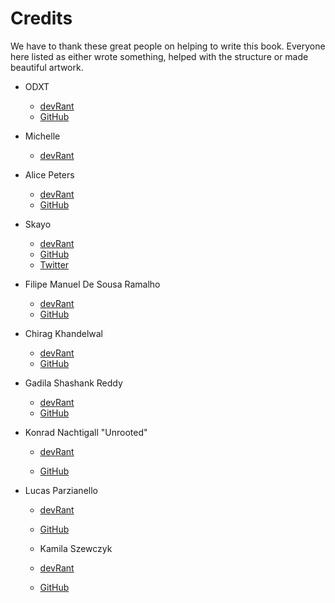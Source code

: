 # Credits

We have to thank these great people on helping to write this book. Everyone here listed as either wrote something, helped with the structure or made beautiful artwork.

- ODXT

  - [devRant](https://devrant.com/users/ODXT)
  - [GitHub](https://github.com/ODXT)

- Michelle

  - [devRant](https://devrant.com/users/Michelle)

- Alice Peters

  - [devRant](https://devrant.com/users/Alice)
  - [GitHub](https://github.com/Parou)

- Skayo

  - [devRant](https://devrant.com/users/Skayo)
  - [GitHub](https://github.com/Skayo)
  - [Twitter](https://twitter.com/Skayo_)

- Filipe Manuel De Sousa Ramalho

  - [devRant](https://devrant.com/users/FilipeRamalho)
  - [GitHub](https://github.com/FilipeRamalho)

- Chirag Khandelwal

  - [devRant](https://devrant.com/users/Electrux)
  - [GitHub](https://github.com/Electrux)

- Gadila Shashank Reddy

  - [devRant](https://devrant.com/users/silverstar)
  - [GitHub](https://github.com/gadilashashank)

- Konrad Nachtigall "Unrooted"

  - [devRant](https://devrant.com/users/RootPixl)

  - [GitHub](https://github.com/Unrooted)
  
- Lucas Parzianello

  - [devRant](https://devrant.com/users/lucaspar)
  - [GitHub](https://github.com/lucaspar)
  
  - Kamila Szewczyk
  
  - [devRant](https://devrant.com/users/kspalaiologos)
  - [GitHub](https://github.com/kspalaiologos)
